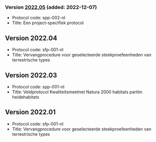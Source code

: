 ### Version [2022.05](2022.05/index.html) (added: 2022-12-07)

- Protocol code: spp-002-nl
- Title: Een project-specifiek protocol

## Version 2022.04

- Protocol code: sfp-001-nl
- Title: Vervangprocedure voor geselecteerde steekproefeenheden van terrestrische types

## Version 2022.03

- Protocol code: spp-001-nl
- Title: Veldprotocol Kwaliteitsmeetnet Natura 2000 habitats partim heidehabitats

## Version 2022.01

- Protocol code: sfp-001-nl
- Title: Vervangprocedure voor geselecteerde steekproefeenheden van terrestrische types

<!--One entry for each release describing the generic changes since the previous release.
e.g. (sort most recent first)

- 2020.03
    - sfp-403_shorttitle_nl (first version)
    - sfp-403_shorttitle_en (first version)
- 2020.02
    - sfp-402_shorttitle_nl (update)
- 2020.01
    - sfp-402_shorttitle_nl (first version)
-->

